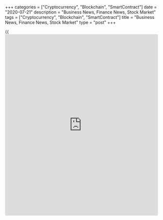 +++
categories = ["Cryptocurrency", "Blockchain", "SmartContract"]
date = "2020-07-21"
description = "Business News, Finance News, Stock Market"
tags = ["Cryptocurrency", "Blockchain", "SmartContract"]
title = "Business News, Finance News, Stock Market"
type = "post"
+++

{{<iframe id="large-banner" src="https://www.bounty.group/#slide=8.0" width="100%" height="600" scrolling="no" style="border: 0px solid rgb(216, 221, 230); border-radius: 3px;">}}

Healthcare Services Group, Inc. (HCSG) Tuesday reported second-quarter
net income of $23.1 million or $0.31 per share, compared to $18.2
million or $0.24 per share last year. Revenues for the quarter dropped
to $452.0 million from $462.1 million last year. Analysts polled by
Thomson Reuters estimated...

[Read More][1]

Hungary's central bank slashed its key interest rate in July, for a
second [policy](https://www.fintechee.com/policy/) session in a row after lowering it for the first time in
over four years in the previous month, in a bid to support growth and
inflation amid the slump caused by the coronavirus, or Covid-19,
pandemic.  "At its current...

[Read More ][2]

   1. www.rtt[news](https://www.letsplayfx.com/blog/forex-news-website/).com/list/earnings.aspx
   2. www.rtt[news](https://www.letsplayfx.com/blog/forex-news-website/).com/Content/EconomicNews.aspx